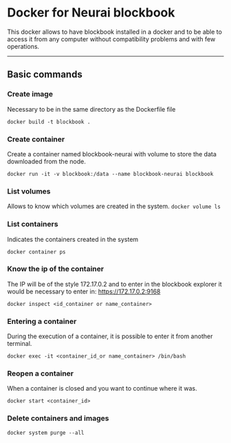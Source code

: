 # Docker for Neurai blockbook

This docker allows to have blockbook installed in a docker and to be able to access it from any computer without compatibility problems and with few operations.

----
## Basic commands

### Create image
Necessary to be in the same directory as the Dockerfile file

```docker build -t blockbook .```

### Create container
Create a container named blockbook-neurai with volume to store the data downloaded from the node.

```docker run -it -v blockbook:/data --name blockbook-neurai blockbook```

### List volumes
Allows to know which volumes are created in the system.
```docker volume ls```

### List containers
Indicates the containers created in the system

```docker container ps```

### Know the ip of the container
The IP will be of the style 172.17.0.2 and to enter in the blockbook explorer it would be necessary to enter in: https://172.17.0.2:9168

```docker inspect <id_container or name_container>```

### Entering a container
During the execution of a container, it is possible to enter it from another terminal.

```docker exec -it <container_id_or name_container> /bin/bash```

### Reopen a container
When a container is closed and you want to continue where it was.

```docker start <container_id>```

### Delete containers and images

```docker system purge --all```